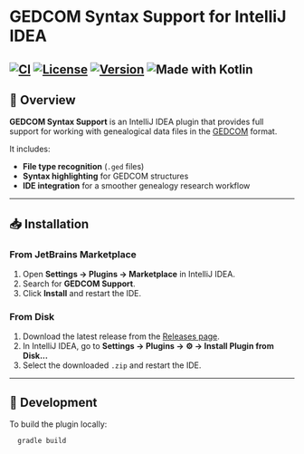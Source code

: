 # GEDCOM Syntax Support for IntelliJ IDEA

[![CI](https://github.com/drexa1/gedcom-support/actions/workflows/ci.yml/badge.svg)](https://github.com/drexa1/gedcom-support/actions)
[![License](https://img.shields.io/github/license/drexa1/gedcom-support.svg)](LICENSE)
[![Version](https://img.shields.io/jetbrains/plugin/v/12345.svg)](https://plugins.jetbrains.com/plugin/12345-gedcom-support)
![Made with Kotlin](https://img.shields.io/badge/made%20with-Kotlin-1f425f.svg)
---

## 📄 Overview

**GEDCOM Syntax Support** is an IntelliJ IDEA plugin that provides full support for working with genealogical data files in the [GEDCOM](https://en.wikipedia.org/wiki/GEDCOM) format.

It includes:

- **File type recognition** (`.ged` files)
- **Syntax highlighting** for GEDCOM structures
- **IDE integration** for a smoother genealogy research workflow

---

## 📥 Installation

### From JetBrains Marketplace
1. Open **Settings → Plugins → Marketplace** in IntelliJ IDEA.
2. Search for **GEDCOM Support**.
3. Click **Install** and restart the IDE.

### From Disk
1. Download the latest release from the [Releases page](https://github.com/drexa1/gedcom-support/releases).
2. In IntelliJ IDEA, go to **Settings → Plugins → ⚙ → Install Plugin from Disk...**
3. Select the downloaded `.zip` and restart the IDE.

---

## 🔧 Development

To build the plugin locally:

```bash
  gradle build
```
